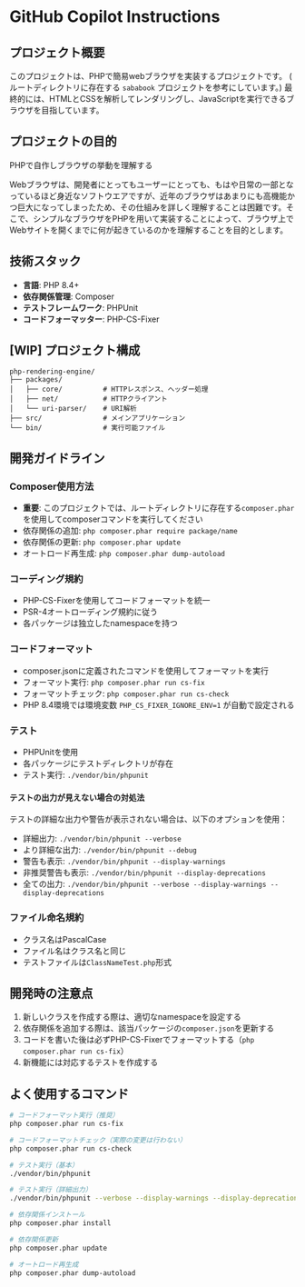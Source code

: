 # GitHub Copilot Instructions

## プロジェクト概要
このプロジェクトは、PHPで簡易webブラウザを実装するプロジェクトです。 ( ルートディレクトリに存在する `sababook` プロジェクトを参考にしています。)
最終的には、HTMLとCSSを解析してレンダリングし、JavaScriptを実行できるブラウザを目指しています。

## プロジェクトの目的

PHPで自作しブラウザの挙動を理解する

Webブラウザは、開発者にとってもユーザーにとっても、もはや日常の一部となっているほど身近なソフトウエアですが、近年のブラウザはあまりにも高機能かつ巨大になってしまったため、その仕組みを詳しく理解することは困難です。そこで、シンプルなブラウザをPHPを用いて実装することによって、ブラウザ上でWebサイトを開くまでに何が起きているのかを理解することを目的とします。

## 技術スタック
- **言語**: PHP 8.4+
- **依存関係管理**: Composer
- **テストフレームワーク**: PHPUnit
- **コードフォーマッター**: PHP-CS-Fixer

## [WIP] プロジェクト構成
```
php-rendering-engine/
├── packages/
│   ├── core/          # HTTPレスポンス、ヘッダー処理
│   ├── net/           # HTTPクライアント
│   └── uri-parser/    # URI解析
├── src/               # メインアプリケーション
└── bin/               # 実行可能ファイル
```

## 開発ガイドライン

### Composer使用方法
- **重要**: このプロジェクトでは、ルートディレクトリに存在する`composer.phar`を使用してcomposerコマンドを実行してください
- 依存関係の追加: `php composer.phar require package/name`
- 依存関係の更新: `php composer.phar update`
- オートロード再生成: `php composer.phar dump-autoload`

### コーディング規約
- PHP-CS-Fixerを使用してコードフォーマットを統一
- PSR-4オートローディング規約に従う
- 各パッケージは独立したnamespaceを持つ

### コードフォーマット
- composer.jsonに定義されたコマンドを使用してフォーマットを実行
- フォーマット実行: `php composer.phar run cs-fix`
- フォーマットチェック: `php composer.phar run cs-check`
- PHP 8.4環境では環境変数 `PHP_CS_FIXER_IGNORE_ENV=1` が自動で設定される

### テスト
- PHPUnitを使用
- 各パッケージにテストディレクトリが存在
- テスト実行: `./vendor/bin/phpunit`

#### テストの出力が見えない場合の対処法
テストの詳細な出力や警告が表示されない場合は、以下のオプションを使用：
- 詳細出力: `./vendor/bin/phpunit --verbose`
- より詳細な出力: `./vendor/bin/phpunit --debug`
- 警告も表示: `./vendor/bin/phpunit --display-warnings`
- 非推奨警告も表示: `./vendor/bin/phpunit --display-deprecations`
- 全ての出力: `./vendor/bin/phpunit --verbose --display-warnings --display-deprecations`

### ファイル命名規約
- クラス名はPascalCase
- ファイル名はクラス名と同じ
- テストファイルは`ClassNameTest.php`形式

## 開発時の注意点
1. 新しいクラスを作成する際は、適切なnamespaceを設定する
2. 依存関係を追加する際は、該当パッケージの`composer.json`を更新する
3. コードを書いた後は必ずPHP-CS-Fixerでフォーマットする（`php composer.phar run cs-fix`）
4. 新機能には対応するテストを作成する

## よく使用するコマンド
```bash
# コードフォーマット実行（推奨）
php composer.phar run cs-fix

# コードフォーマットチェック（実際の変更は行わない）
php composer.phar run cs-check

# テスト実行（基本）
./vendor/bin/phpunit

# テスト実行（詳細出力）
./vendor/bin/phpunit --verbose --display-warnings --display-deprecations

# 依存関係インストール
php composer.phar install

# 依存関係更新
php composer.phar update

# オートロード再生成
php composer.phar dump-autoload
```

